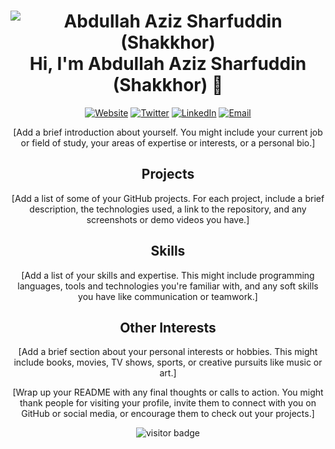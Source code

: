 <h1 align="center">
  <img src="https://raw.githubusercontent.com/<username>/<repo-name>/master/<path-to-image>" alt="Abdullah Aziz Sharfuddin (Shakkhor)">
  <br>
  Hi, I'm Abdullah Aziz Sharfuddin (Shakkhor) 👋
</h1>

<p align="center">
  <a href="https://<your-website>.com"><img alt="Website" src="https://img.shields.io/badge/Website-<your-website>.com-blue?style=flat-square&logo=google-chrome"></a>
  <a href="<your-twitter-link>"><img alt="Twitter" src="https://img.shields.io/badge/Twitter-<your-twitter-handle>-blue?style=flat-square&logo=twitter"></a>
  <a href="<your-linkedin-link>"><img alt="LinkedIn" src="https://img.shields.io/badge/LinkedIn-<your-linkedin-handle>-blue?style=flat-square&logo=linkedin"></a>
  <a href="<your-email-link>"><img alt="Email" src="https://img.shields.io/badge/Email-<your-email>-blue?style=flat-square&logo=gmail"></a>
</p>

<p align="center">
  [Add a brief introduction about yourself. You might include your current job or field of study, your areas of expertise or interests, or a personal bio.]
</p>

<h2 align="center">Projects</h2>

<p align="center">
  [Add a list of some of your GitHub projects. For each project, include a brief description, the technologies used, a link to the repository, and any screenshots or demo videos you have.]
</p>

<h2 align="center">Skills</h2>

<p align="center">
  [Add a list of your skills and expertise. This might include programming languages, tools and technologies you're familiar with, and any soft skills you have like communication or teamwork.]
</p>

<h2 align="center">Other Interests</h2>

<p align="center">
  [Add a brief section about your personal interests or hobbies. This might include books, movies, TV shows, sports, or creative pursuits like music or art.]
</p>

<p align="center">
  [Wrap up your README with any final thoughts or calls to action. You might thank people for visiting your profile, invite them to connect with you on GitHub or social media, or encourage them to check out your projects.]
</p>

<p align="center">
  <img src="https://visitor-badge.glitch.me/badge?page_id=<your-username>.<your-repo-name>" alt="visitor badge">
</p>
